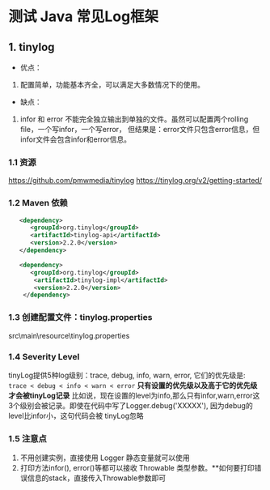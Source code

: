 # 测试 Java 常见Log框架
## 1. tinylog
- 优点：
1. 配置简单，功能基本齐全，可以满足大多数情况下的使用。

- 缺点：
1. infor 和 error 不能完全独立输出到单独的文件。虽然可以配置两个rolling file，一个写infor，一个写error，
但结果是：error文件只包含error信息，但infor文件会包含infor和error信息。

### 1.1 资源
https://github.com/pmwmedia/tinylog
https://tinylog.org/v2/getting-started/

### 1.2 Maven 依赖
```xml
   <dependency>
      <groupId>org.tinylog</groupId>
      <artifactId>tinylog-api</artifactId>
      <version>2.2.0</version>
   </dependency>

   <dependency>
      <groupId>org.tinylog</groupId>
       <artifactId>tinylog-impl</artifactId>
       <version>2.2.0</version>
    </dependency>
```

### 1.3 创建配置文件：tinylog.properties
src\main\resource\tinylog.properties

### 1.4 Severity Level
tinyLog提供5种log级别：trace, debug, info, warn, error, 它们的优先级是:  `trace < debug < info < warn < error`
**只有设置的优先级以及高于它的优先级才会被tinyLog记录**
比如说，现在设置的level为info,那么只有infor,warn,error这3个级别会被记录。即使在代码中写了Logger.debug('XXXXX'), 因为debug的level比infor小，这句代码会被
tinyLog忽略


### 1.5 注意点
1. 不用创建实例，直接使用 Logger 静态变量就可以使用
2. 打印方法infor(), error()等都可以接收 Throwable 类型参数。**如何要打印错误信息的stack，直接传入Throwable参数即可